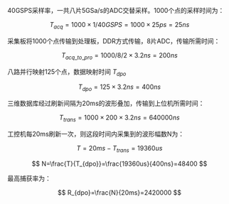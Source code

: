 40GSPS采样率，一共八片5GSa/s的ADC交替采样。1000个点的采样时间为： 

$$
T_{acq}=1000 \times 1/40GSPS=1000 \times 25ps=25ns
$$

采集板将1000个点传输到处理板，DDR方式传输，8片ADC，传输所需时间：  

$$
T_{acq\_to\_pro}=1000/8/2\times3.2ns=200ns
$$

八路并行映射125个点，数据映射时间 $T_{dpo}$  

$$
T_{dpo}=125\times3.2ns=400ns
$$

三维数据库经过刷新间隔为20ms的波形叠加，传输到上位机所需时间：  

$$
T_{trans}=1000 \times 200 \times 3.2ns=640000ns
$$

工控机每20ms刷新一次，则这段时间内采集到的波形幅数N为：  

$$
T=20ms-T_{trans}=19360us
$$

$$
N=\frac{T}{T_{dpo}}=\frac{19360us}{400ns}=48400
$$

最高捕获率为：  

$$
R_{dpo}=\frac{N}{20ms}=2420000
$$
